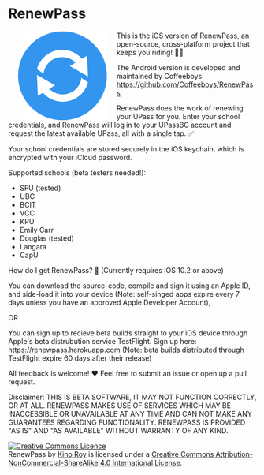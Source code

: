 # RenewPass

[<img align="left" src="RenewPass/Assets.xcassets/AppIcon.appiconset/Icon-App-60x60@3x.png" hspace="20">](#logo)

This is the iOS version of RenewPass, an open-source, cross-platform project that keeps you riding! 🚎🚆

The Android version is developed and maintained by Coffeeboys: https://github.com/Coffeeboys/RenewPass

RenewPass does the work of renewing your UPass for you. Enter your school credentials, and RenewPass will log in to your UPassBC account and request the latest available UPass, all with a single tap. ✅

Your school credentials are stored securely in the iOS keychain, which is encrypted with your iCloud password.

Supported schools (beta testers needed!):
- SFU (tested)
- UBC
- BCIT
- VCC
- KPU
- Emily Carr
- Douglas (tested)
- Langara
- CapU

How do I get RenewPass? 📲 (Currently requires iOS 10.2 or above)

You can download the source-code, compile and sign it using an Apple ID, and side-load it into your device (Note: self-singed apps expire every 7 days unless you have an approved Apple Developer Account),

OR 

You can sign up to recieve beta builds straight to your iOS device through Apple's beta distrubution service TestFlight. Sign up here: https://renewpass.herokuapp.com (Note: beta builds distributed through TestFlight expire 60 days after their release)

All feedback is welcome! ❤️ Feel free to submit an issue or open up a pull request.

Disclaimer: 
THIS IS BETA SOFTWARE, IT MAY NOT FUNCTION CORRECTLY, OR AT ALL. RENEWPASS MAKES USE OF SERVICES WHICH MAY BE INACCESSIBLE OR UNAVAILABLE AT ANY TIME AND CAN NOT MAKE ANY GUARANTEES REGARDING FUNCTIONALITY. RENEWPASS IS PROVIDED "AS IS" AND "AS AVAILABLE" WITHOUT WARRANTY OF ANY KIND. 


<a rel="license" href="http://creativecommons.org/licenses/by-nc-sa/4.0/"><img alt="Creative Commons Licence" style="border-width:0" src="https://i.creativecommons.org/l/by-nc-sa/4.0/88x31.png" /></a><br /><span xmlns:dct="http://purl.org/dc/terms/" property="dct:title">RenewPass</span> by <a xmlns:cc="http://creativecommons.org/ns#" href="http://kino.codes" property="cc:attributionName" rel="cc:attributionURL">Kino Roy</a> is licensed under a <a rel="license" href="http://creativecommons.org/licenses/by-nc-sa/4.0/">Creative Commons Attribution-NonCommercial-ShareAlike 4.0 International License</a>.
